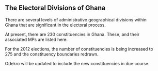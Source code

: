 ## The Electoral Divisions of Ghana

There are several levels of administrative geographical divisions within Ghana that are significant in the electoral process.

At present, there are 230 constituencies in Ghana. These, and their associated MPs are listed here.

For the 2012 elections, the number of constituencies is being increased to 275 and the constituency boundaries redrawn. 

Odekro will be updated to include the new constituencies in due course.